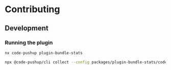 # Contributing

## Development

### Running the plugin

```bash
nx code-pushup plugin-bundle-stats
```

```bash
npx @code-pushup/cli collect --config packages/plugin-bundle-stats/code-pushup.config.ts
```
